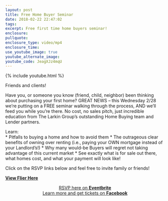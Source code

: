 ```yaml
---
layout: post
title: Free Home Buyer Seminar
date: 2018-02-22 22:47:02
tags:
excerpt: Free first time home buyers seminar!
enclosure:
pullquote:
enclosure_type: video/mp4
enclosure_time:
use_youtube_image: true
youtube_alternate_image:
youtube_code: JeagXJz4mqU
---
```


{% include youtube.html %}

Friends and clients!

Have you, or someone you know (friend, child, neighbor) been thinking about purchasing your first home? GREAT NEWS – this Wednesday 2/28 we’re putting on a FREE seminar walking through the process, AND we’ll feed you while you’re there. No cost, no sales pitch, just incredible education from The Larkin Group’s outstanding Home Buying team and Lender partners.

Learn:<br>\* Pitfalls to buying a home and how to avoid them \* The outrageous clear benefits of owning over renting (i.e., paying your OWN mortgage instead of your Landlord’s!) \* Why many would-be Buyers will regret not taking advantage of this current market \* See exactly what is for sale out there, what homes cost, and what your payment will look like!

Click on the RSVP links below and feel free to invite family or friends!

**[View Flier Here](https://s3.amazonaws.com/vyralmarketing/Jeremy-Larkin/Home+Buyer+Seminar.jpg)**

<center><a href="https://www.eventbrite.com/e/free-first-time-home-buyer-seminar-tickets-43112795532">RSVP here on <strong>Eventbrite</strong></a></center>

<center><a href="https://www.facebook.com/events/1973671912897861">Learn more and get tickets on <strong>Facebook</strong></a></center>